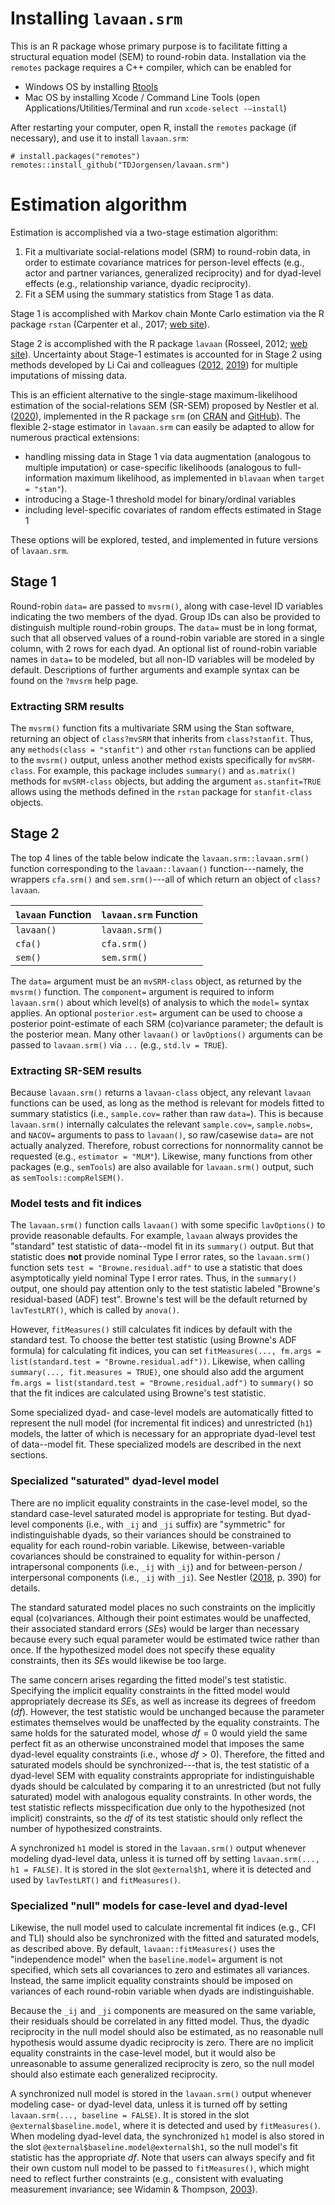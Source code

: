 # Installing `lavaan.srm`

This is an R package whose primary purpose is to facilitate fitting a structural equation model (SEM) to round-robin data.  Installation via the `remotes` package requires a C++ compiler, which can be enabled for 

- Windows OS by installing [Rtools](https://cran.r-project.org/bin/windows/Rtools/)
- Mac OS by installing Xcode / Command Line Tools (open Applications/Utilities/Terminal and run `xcode-select -—install`)

After restarting your computer, open R, install the `remotes` package (if necessary), and use it to install `lavaan.srm`:

```
# install.packages("remotes")
remotes::install_github("TDJorgensen/lavaan.srm")
```


# Estimation algorithm

Estimation is accomplished via a two-stage estimation algorithm:

  1. Fit a multivariate social-relations model (SRM) to round-robin data, in order to estimate covariance matrices for person-level effects (e.g., actor and partner variances, generalized reciprocity) and for dyad-level effects (e.g., relationship variance, dyadic reciprocity).
  2. Fit a SEM using the summary statistics from Stage 1 as data.

Stage 1 is accomplished with Markov chain Monte Carlo estimation via the R package `rstan` (Carpenter et al., 2017; [web site](https://mc-stan.org/)). 

Stage 2 is accomplished with the R package `lavaan` (Rosseel, 2012; [web site](https://lavaan.ugent.be/)).  Uncertainty about Stage-1 estimates is accounted for in Stage 2 using methods developed by Li Cai and colleagues ([2012](https://doi.org/10.3102/1076998612458320), [2019](https://doi.org/10.1080/00273171.2018.1523000)) for multiple imputations of missing data.

This is an efficient alternative to the single-stage maximum-likelihood estimation of the social-relations SEM (SR-SEM) proposed by Nestler et al. ([2020](https://doi.org/10.1007/s11336-020-09728-z)), implemented in the R package `srm` (on [CRAN](https://cran.r-project.org/package=srm) and [GitHub](https://github.com/alexanderrobitzsch/srm)).  The flexible 2-stage estimator in `lavaan.srm` can easily be adapted to allow for numerous practical extensions:

- handling missing data in Stage 1 via data augmentation (analogous to multiple imputation) or case-specific likelihoods (analogous to full-information maximum likelihood, as implemented in `blavaan` when `target = "stan"`).
- introducing a Stage-1 threshold model for binary/ordinal variables
- including level-specific covariates of random effects estimated in Stage 1

These options will be explored, tested, and implemented in future versions of `lavaan.srm`. 



## Stage 1

Round-robin `data=` are passed to `mvsrm()`, along with case-level ID variables indicating the two members of the dyad.  Group IDs can also be provided to distinguish multiple round-robin groups.  The `data=` must be in long format, such that all observed values of a round-robin variable are stored in a single column, with 2 rows for each dyad.  An optional list of round-robin variable names in `data=` to be modeled, but all non-ID variables will be modeled by default.  Descriptions of further arguments and example syntax can be found on the `?mvsrm` help page.

### Extracting SRM results

The `mvsrm()` function fits a multivariate SRM using the Stan software, returning an object of `class?mvSRM` that inherits from `class?stanfit`.  Thus, any `methods(class = "stanfit")` and other `rstan` functions can be applied to the `mvsrm()` output, unless another method exists specifically for `mvSRM-class`.  For example, this package includes `summary()` and `as.matrix()` methods for `mvSRM-class` objects, but adding the argument `as.stanfit=TRUE` allows using the methods defined in the `rstan` package for `stanfit-class` objects.



## Stage 2

The top 4 lines of the table below indicate the `lavaan.srm::lavaan.srm()` function corresponding to the `lavaan::lavaan()` function---namely, the wrappers `cfa.srm()` and `sem.srm()`---all of which return an object of `class?lavaan`.


|   `lavaan` Function    |   `lavaan.srm`   Function |
|:-----------------------|:--------------------------|
|      `lavaan()`        |       `lavaan.srm()`      |
|        `cfa()`         |         `cfa.srm()`       |
|        `sem()`         |         `sem.srm()`       |

The `data=` argument must be an `mvSRM-class` object, as returned by the `mvsrm()` function.  The `component=` argument is required to inform `lavaan.srm()` about which level(s) of analysis to which the `model=` syntax applies.  An optional `posterior.est=` argument can be used to choose a posterior point-estimate of each SRM (co)variance parameter; the default is the posterior mean.  Many other `lavaan()` or `lavOptions()` arguments can be passed to `lavaan.srm()` via `...` (e.g., `std.lv = TRUE`).


### Extracting SR-SEM results

Because `lavaan.srm()` returns a `lavaan-class` object, any relevant `lavaan` functions can be used, as long as the method is relevant for models fitted to summary statistics (i.e., `sample.cov=` rather than raw `data=`).  This is because `lavaan.srm()` internally calculates the relevant `sample.cov=`, `sample.nobs=`, and `NACOV=` arguments to pass to `lavaan()`, so raw/casewise `data=` are not actually analyzed.  Therefore, robust corrections for nonnormality cannot be requested (e.g., `estimator = "MLM"`).  Likewise, many functions from other packages (e.g., `semTools`) are also available for `lavaan.srm()` output, such as `semTools::compRelSEM()`.


### Model tests and fit indices

The `lavaan.srm()` function calls `lavaan()` with some specific `lavOptions()` to provide reasonable defaults.  For example, `lavaan` always provides the "standard" test statistic of data--model fit in its `summary()` output.  But that statistic does **not** provide nominal Type I error rates, so the `lavaan.srm()` function sets `test = "Browne.residual.adf"` to use a statistic that does asymptotically yield nominal Type I error rates.  Thus, in the `summary()` output, one should pay attention only to the test statistic labeled "Browne's residual-based (ADF) test".  Browne's test will be the default returned by `lavTestLRT()`, which is called by `anova()`.

However, `fitMeasures()` still calculates fit indices by default with the standard test.  To choose the better test statistic (using Browne's ADF formula) for calculating fit indices, you can set `fitMeasures(..., fm.args = list(standard.test = "Browne.residual.adf"))`.  Likewise, when calling `summary(..., fit.measures = TRUE)`, one should also add the argument `fm.args = list(standard.test = "Browne.residual.adf")` to `summary()` so that the fit indices are calculated using Browne's test statistic.

Some specialized dyad- and case-level models are automatically fitted to represent the null model (for incremental fit indices) and unrestricted (`h1`) models, the latter of which is necessary for an appropriate dyad-level test of data--model fit.  These specialized models are described in the next sections.


### Specialized "saturated" dyad-level model

There are no implicit equality constraints in the case-level model, so the standard case-level saturated model is appropriate for testing.  But dyad-level components (i.e., with `_ij` and `_ji` suffix) are "symmetric" for indistinguishable dyads, so their variances should be constrained to equality for each round-robin variable.  Likewise, between-variable covariances should be constrained to equality for within-person / intrapersonal components (i.e., `_ij` with `_ij`) and for between-person / interpersonal components (i.e., `_ij` with `_ji`).  See Nestler ([2018](https://doi.org/10.3102/1076998617741106), p. 390) for details.

The standard saturated model places no such constraints on the implicitly equal (co)variances.  Although their point estimates would be unaffected, their associated 
standard errors (*SE*s) would be larger than necessary because every such equal parameter would be estimated twice rather than once.  If the hypothesized model does not specify these equality constraints, then its *SE*s would likewise be too large.

The same concern arises regarding the fitted model's test statistic.  Specifying the implicit equality constraints in the fitted model would appropriately decrease its *SE*s, as well as increase its degrees of freedom (*df*).  However, the test statistic would be unchanged because the parameter estimates themselves would be unaffected by the equality constraints.  The same holds for the saturated model, whose $df=0$ would yield the same perfect fit as an otherwise unconstrained model that imposes the same dyad-level equality constraints (i.e., whose $df>0$).  Therefore, the fitted and saturated models should be synchronized---that is, the test statistic of a dyad-level SEM with equality constraints appropriate for indistinguishable dyads should be calculated by comparing it to an unrestricted (but not fully saturated) model with analogous equality constraints.  In other words, the test statistic reflects misspecification due only to the hypothesized (not implicit) constraints, so the $df$ of its test statistic should only reflect the number of hypothesized constraints. 

A synchronized `h1` model is stored in the `lavaan.srm()` output whenever modeling dyad-level data, unless it is turned off by setting `lavaan.srm(..., h1 = FALSE)`.  It is stored in the slot `@external$h1`, where it is detected and used by `lavTestLRT()` and `fitMeasures()`.  



### Specialized "null" models for case-level and dyad-level

Likewise, the null model used to calculate incremental fit indices (e.g., CFI and TLI) should also be synchronized with the fitted and saturated models, as described above.  By default, `lavaan::fitMeasures()` uses the "independence model" when the `baseline.model=` argument is not specified, which sets all covariances to zero and estimates all variances. Instead, the same implicit equality constraints should be imposed on variances of each round-robin variable when dyads are indistinguishable.  

Because the `_ij` and `_ji` components are measured on the same variable, their residuals should be correlated in any fitted model.  Thus, the dyadic reciprocity in the null model should also be estimated, as no reasonable null hypothesis would assume dyadic reciprocity is zero.  There are no implicit equality constraints in the case-level model, but it would also be unreasonable to assume generalized reciprocity is zero, so the null model should also estimate each generalized reciprocity.

A synchronized null model is stored in the `lavaan.srm()` output whenever modeling case- or dyad-level data, unless it is turned off by setting `lavaan.srm(..., baseline = FALSE)`.  It is stored in the slot `@external$baseline.model`, where it is detected and used by `fitMeasures()`. When modeling dyad-level data, the synchronized `h1` model is also stored in the slot `@external$baseline.model@external$h1`, so the null model's fit statistic has the appropriate *df*.  Note that users can always specify and fit their own custom null model to be passed to `fitMeasures()`, which might need to reflect further constraints (e.g., consistent with evaluating measurement invariance; see Widamin & Thompson, [2003](https://psycnet.apa.org/doi/10.1037/1082-989X.8.1.16)).


